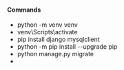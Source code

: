 #### Commands
- python -m venv venv
- venv\Scripts\activate
- pip install django mysqlclient
- python -m pip install --upgrade pip
- python manage.py migrate
- 